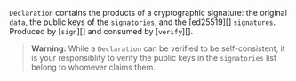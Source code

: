 `Declaration` contains the products of a cryptographic signature: the original `data`, the public keys of the `signatories`, and the [ed25519][] `signatures`. Produced by [`sign`][] and consumed by [`verify`][].

> **Warning:** While a `Declaration` can be verified to be self-consistent, it is your responsiblity to verify the public keys in the `signatories` list belong to whomever claims them.

